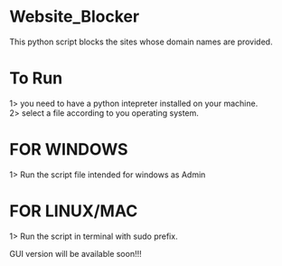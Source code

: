 # Website_Blocker
This python script blocks the sites whose domain names are provided.

# To Run
1> you need to have a python intepreter installed on your machine.<br/>
2> select a file according to you operating system.

# FOR WINDOWS
1> Run the script file intended for windows as Admin

# FOR LINUX/MAC
1> Run the script in terminal with sudo prefix.


GUI version will be available soon!!!

